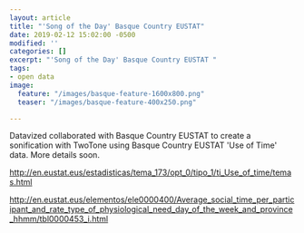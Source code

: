 ```yaml
---
layout: article
title: "'Song of the Day' Basque Country EUSTAT"
date: 2019-02-12 15:02:00 -0500
modified: ''
categories: []
excerpt: "'Song of the Day' Basque Country EUSTAT "
tags:
- open data
image:
  feature: "/images/basque-feature-1600x800.png"
  teaser: "/images/basque-feature-400x250.png"

---
```

Datavized collaborated with Basque Country EUSTAT to create a sonification with TwoTone using Basque Country EUSTAT 'Use of Time' data. More details soon.

http://en.eustat.eus/estadisticas/tema_173/opt_0/tipo_1/ti_Use_of_time/temas.html

http://en.eustat.eus/elementos/ele0000400/Average_social_time_per_participant_and_rate_type_of_physiological_need_day_of_the_week_and_province_hhmm/tbl0000453_i.html